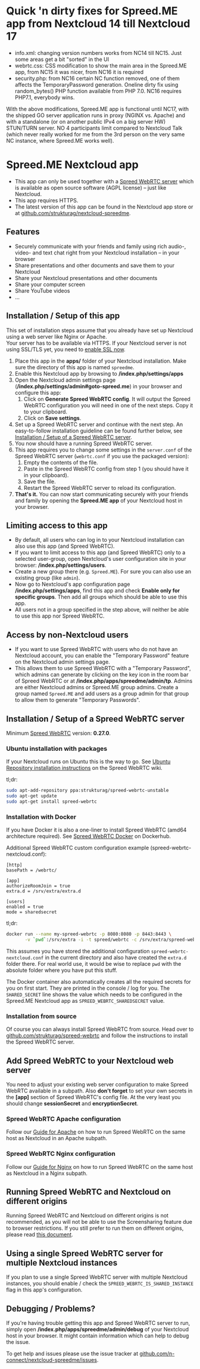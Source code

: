 # Quick 'n dirty fixes for Spreed.ME app from Nextcloud 14 till Nextcloud 17

- info.xml: changing version numbers works from NC14 till NC15. Just some areas get a bit "sorted" in the UI
- webrtc.css: CSS modification to show the main area in the Spreed.ME app, from NC15 it was nicer, from NC16 it is required 
- security.php: from NC16 certain NC function removed, one of them affects the TemporaryPassword generation. Oneline dirty fix using random_bytes() PHP function available from PHP 7.0. NC16 requires PHP7.1, everybody wins.

With the above modifications, Spreed.ME app is functional until NC17, with the shipped GO server application runs in proxy (NGINX vs. Apache) and with a standalone (or on another public IPv4 on a big server HW) STUN/TURN server. NO 4 participants limit compared to Nextcloud Talk (which never really worked for me from the 3rd person on the very same NC instance, where Spreed.ME works well).
#

# Spreed.ME Nextcloud app

- This app can only be used together with a [Spreed WebRTC server](https://github.com/strukturag/spreed-webrtc) which is available as open source software (AGPL license) – just like Nextcloud.
- This app requires HTTPS.
- The latest version of this app can be found in the Nextcloud app store or at [github.com/strukturag/nextcloud-spreedme](https://github.com/strukturag/nextcloud-spreedme).

## Features

- Securely communicate with your friends and family using rich audio-, video- and text chat right from your Nextcloud installation – in your browser
- Share presentations and other documents and save them to your Nextcloud
- Share your Nextcloud presentations and other documents
- Share your computer screen
- Share YouTube videos
- ...

## Installation / Setup of this app

This set of installation steps assume that you already have set up Nextcloud using a web server like Nginx or Apache.  
Your server has to be available via HTTPS. If your Nextcloud server is not using SSL/TLS yet, you need to [enable SSL now](https://docs.nextcloud.com/server/9/admin_manual/installation/source_installation.html#enabling-ssl-label).

1. Place this app in the **apps/** folder of your Nextcloud installation. Make sure the directory of this app is named `spreedme`.
2. Enable this Nextcloud app by browsing to **/index.php/settings/apps**
3. Open the Nextcloud admin settings page (**/index.php/settings/admin#goto-spreed.me**) in your browser and configure this app:
   1. Click on **Generate Spreed WebRTC config**. It will output the Spreed WebRTC configuration you will need in one of the next steps. Copy it to your clipboard.
   2. Click on **Save settings**.
4. Set up a Spreed WebRTC server and continue with the next step.
   An easy-to-follow installation guideline can be found further below, see [Installation / Setup of a Spreed WebRTC server](#installation--setup-of-a-spreed-webrtc-server).
5. You now should have a running Spreed WebRTC server.
6. This app requires you to change some settings in the `server.conf` of the Spreed WebRTC server (`webrtc.conf` if you use the packaged version):
   1. Empty the contents of the file.
   2. Paste in the Spreed WebRTC config from step 1 (you should have it in your clipboard).
   3. Save the file.
   4. Restart the Spreed WebRTC server to reload its configuration.
7. **That's it.** You can now start communicating securely with your friends and family by opening the **Spreed.ME app** of your Nextcloud host in your browser.

## Limiting access to this app

- By default, all users who can log in to your Nextcloud installation can also use this app (and Spreed WebRTC).
- If you want to limit access to this app (and Spreed WebRTC) only to a selected user-group, open Nextcloud's user configuration site in your browser: **/index.php/settings/users**.
- Create a new group there (e.g. `Spreed.ME`). For sure you can also use an existing group (like `admin`).
- Now go to Nextcloud's app configuration page **/index.php/settings/apps**, find this app and check **Enable only for specific groups**. Then add all groups which should be able to use this app.
- All users not in a group specified in the step above, will neither be able to use this app nor Spreed WebRTC.

## Access by non-Nextcloud users

- If you want to use Spreed WebRTC with users who do not have an Nextcloud account, you can enable the "Temporary Password" feature on the Nextcloud admin settings page.
- This allows them to use Spreed WebRTC with a "Temporary Password", which admins can generate by clicking on the key icon in the room bar of Spreed WebRTC or at **/index.php/apps/spreedme/admin/tp**. Admins are either Nextcloud admins or Spreed.ME group admins. Create a group named `Spreed.ME` and add users as a group admin for that group to allow them to generate "Temporary Passwords".

## Installation / Setup of a Spreed WebRTC server

Minimum [Spreed WebRTC](https://github.com/strukturag/spreed-webrtc) version: **0.27.0**.

### Ubuntu installation with packages

If your Nextcloud runs on Ubuntu this is the way to go. See [Ubuntu Repository installation instructions](https://github.com/strukturag/spreed-webrtc/wiki/Ubuntu-Repository) on the Spreed WebRTC wiki.

tl;dr:
```sh
sudo apt-add-repository ppa:strukturag/spreed-webrtc-unstable
sudo apt-get update
sudo apt-get install spreed-webrtc
```

### Installation with Docker

If you have Docker it is also a one-liner to install Spreed WebRTC (amd64 architecture required). See [Spreed WebRTC Docker](https://hub.docker.com/r/spreed/webrtc/) on Dockerhub.

Additional Spreed WebRTC custom configuration example (spreed-webrtc-nextcloud.conf):
```
[http]
basePath = /webrtc/

[app]
authorizeRoomJoin = true
extra.d = /srv/extra/extra.d

[users]
enabled = true
mode = sharedsecret
```

tl;dr:
```sh
docker run --name my-spreed-webrtc -p 8080:8080 -p 8443:8443 \
       -v `pwd`:/srv/extra -i -t spreed/webrtc -c /srv/extra/spreed-webrtc-nextcloud.conf
```

This assumes you have stored the additional configuration `spreed-webrtc-nextcloud.conf` in the current directory and also have created the `extra.d` folder there. For real world use, it would be wise to replace `pwd` with the absolute folder where you have put this stuff.

The Docker container also automatically creates all the required secrets for you on first start. They are printed in the console / log for you. The `SHARED_SECRET` line shows the value which needs to be configured in the Spreed.ME Nextcloud app as `SPREED_WEBRTC_SHAREDSECRET` value.

### Installation from source

Of course you can always install Spreed WebRTC from source. Head over to [github.com/strukturag/spreed-webrtc](https://github.com/strukturag/spreed-webrtc) and follow the instructions to install the Spreed WebRTC server.

## Add Spreed WebRTC to your Nextcloud web server

You need to adjust your existing web server configuration to make Spreed WebRTC available in a subpath. Also **don't forget** to set your own secrets in the **[app]** section of Spreed WebRTC's config file. At the very least you should change **sessionSecret** and **encryptionSecret**.

### Spreed WebRTC Apache configuration

Follow our [Guide for Apache](./doc/example-config-apache.md) on how to run Spreed WebRTC on the same host as Nextcloud in an Apache subpath.

### Spreed WebRTC Nginx configuration

Follow our [Guide for Nginx](./doc/example-config-nginx.md) on how to run Spreed WebRTC on the same host as Nextcloud in a Nginx subpath.

## Running Spreed WebRTC and Nextcloud on different origins

Running Spreed WebRTC and Nextcloud on different origins is not recommended,
as you will not be able to use the Screensharing feature due to browser restrictions.
If you still prefer to run them on different origins, please read [this document](./doc/running-on-different-origins.md).

## Using a single Spreed WebRTC server for multiple Nextcloud instances

If you plan to use a single Spreed WebRTC server with multiple Nextcloud instances,
you should enable / check the `SPREED_WEBRTC_IS_SHARED_INSTANCE` flag in this app's configuration.

## Debugging / Problems?

If you're having trouble getting this app and Spreed WebRTC server to run, simply open **/index.php/apps/spreedme/admin/debug** of your Nextcloud host in your browser. It might contain information which can help to debug the issue.

To get help and issues please use the issue tracker at [github.com/n-connect/nextcloud-spreedme/issues](https://github.com/n-connect/nextcloud-spreedme/issues).
